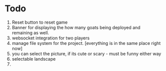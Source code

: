 # Todo

1. Reset button to reset game
2. Banner for displaying the how many goats being deployed and remaining as well.
3. websocket integration for two players
4. manage file system for the project. [everything is in the same place right now]
5. you can select the picture, if its cute or scary - must be funny either way
6. selectable landscape
7.
